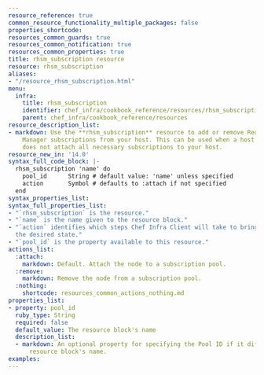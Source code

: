 ```yaml
---
resource_reference: true
common_resource_functionality_multiple_packages: false
properties_shortcode: 
resources_common_guards: true
resources_common_notification: true
resources_common_properties: true
title: rhsm_subscription resource
resource: rhsm_subscription
aliases:
- "/resource_rhsm_subscription.html"
menu:
  infra:
    title: rhsm_subscription
    identifier: chef_infra/cookbook_reference/resources/rhsm_subscription rhsm_subscription
    parent: chef_infra/cookbook_reference/resources
resource_description_list:
- markdown: Use the **rhsm_subscription** resource to add or remove Red Hat Subscription
    Manager subscriptions from your host. This can be used when a host's activation_key
    does not attach all necessary subscriptions to your host.
resource_new_in: '14.0'
syntax_full_code_block: |-
  rhsm_subscription 'name' do
    pool_id      String # default value: 'name' unless specified
    action       Symbol # defaults to :attach if not specified
  end
syntax_properties_list: 
syntax_full_properties_list:
- "`rhsm_subscription` is the resource."
- "`name` is the name given to the resource block."
- "`action` identifies which steps Chef Infra Client will take to bring the node into
  the desired state."
- "`pool_id` is the property available to this resource."
actions_list:
  :attach:
    markdown: Default. Attach the node to a subscription pool.
  :remove:
    markdown: Remove the node from a subscription pool.
  :nothing:
    shortcode: resources_common_actions_nothing.md
properties_list:
- property: pool_id
  ruby_type: String
  required: false
  default_value: The resource block's name
  description_list:
  - markdown: An optional property for specifying the Pool ID if it differs from the
      resource block's name.
examples: 
---
```

